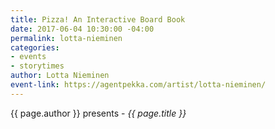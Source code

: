 ```yaml
---
title: Pizza! An Interactive Board Book
date: 2017-06-04 10:30:00 -04:00
permalink: lotta-nieminen
categories:
- events
- storytimes
author: Lotta Nieminen
event-link: https://agentpekka.com/artist/lotta-nieminen/
---
```


{{ page.author }} presents - *{{ page.title }}*

